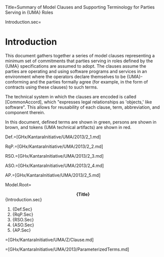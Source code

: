 Title=Summary of Model Clauses and Supporting Terminology for Parties Serving in {UMA} Roles

Introduction.sec=<h1>Introduction</h1><p>This document gathers together a series of model clauses representing a minimum set of commitments that parties serving in roles defined by the {UMA} specifications are assumed to adopt. The clauses assume the parties are operating and using software programs and services in an environment where the operators declare themselves to be {UMA}-conforming and the parties formally agree (for example, in the form of contracts using these clauses) to such terms.</p><p>The technical system in which the clauses are encoded is called [CommonAccord], which "expresses legal relationships as 'objects,' like software". This allows for reusability of each clause, term, abbreviation, and component therein.</p><p>In this document, defined terms are shown in green, persons are shown in brown, and tokens (UMA technical artifacts) are shown in red.</p>

Def.=[GHx/KantaraInitiative/UMA/2013/2_1.md]

RqP.=[GHx/KantaraInitiative/UMA/2013/2_2.md]

RSO.=[GHx/KantaraInitiative/UMA/2013/2_3.md]

ASO.=[GHx/KantaraInitiative/UMA/2013/2_4.md]

AP.=[GHx/KantaraInitiative/UMA/2013/2_5.md]

Model.Root=<b><center>{Title}</center></b>{Introduction.sec}<ol><li>{Def.Sec}<li>{RqP.Sec}<li>{RSO.Sec}<li>{ASO.Sec}<li>{AP.Sec}</ol>

=[GHx/KantaraInitiative/UMA/Z/Clause.md]

=[GHx/KantaraInitiative/UMA/2013/ParameterizedTerms.md]
